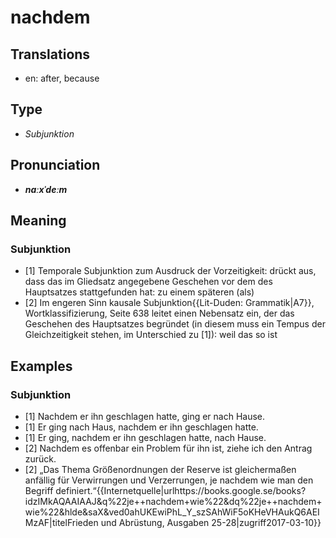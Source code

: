 # nachdem
## Translations
- en: after, because
## Type
- _Subjunktion_
## Pronunciation
- **_naːxˈdeːm_**
## Meaning
### Subjunktion
- [1] Temporale Subjunktion zum Ausdruck der Vorzeitigkeit: drückt aus, dass das im Gliedsatz angegebene Geschehen vor dem des Hauptsatzes stattgefunden hat: zu einem späteren (als)
- [2] Im engeren Sinn kausale Subjunktion<ref>{{Lit-Duden: Grammatik|A7}}, Wortklassifizierung, Seite 638</ref> leitet einen Nebensatz ein, der das Geschehen des Hauptsatzes begründet (in diesem muss ein Tempus der Gleichzeitigkeit stehen, im Unterschied zu [1]): weil das so ist
## Examples
### Subjunktion
- [1] Nachdem er ihn geschlagen hatte, ging er nach Hause.
- [1] Er ging nach Haus, nachdem er ihn geschlagen hatte.
- [1] Er ging, nachdem er ihn geschlagen hatte, nach Hause.
- [2] Nachdem es offenbar ein Problem für ihn ist, ziehe ich den Antrag zurück.
- [2] „Das Thema Größenordnungen der Reserve ist gleichermaßen anfällig für Verwirrungen und Verzerrungen, je nachdem wie man den Begriff definiert.“<ref>{{Internetquelle|urlhttps://books.google.se/books?idzIMkAQAAIAAJ&q%22je++nachdem+wie%22&dq%22je++nachdem+wie%22&hlde&saX&ved0ahUKEwiPhL_Y_szSAhWiF5oKHeVHAukQ6AEIMzAF|titelFrieden und Abrüstung, Ausgaben 25-28|zugriff2017-03-10}}</ref>

